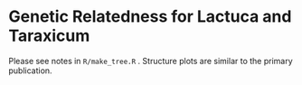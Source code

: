 # Genetic Relatedness for Lactuca and Taraxicum

Please see notes in `R/make_tree.R` . Structure plots are similar to the primary publication.
